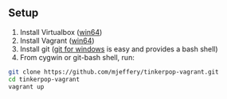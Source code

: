 ## Setup
1. Install Virtualbox ([win64](http://download.virtualbox.org/virtualbox/5.0.10/VirtualBox-5.0.10-104061-Win.exe))
2. Install Vagrant ([win64](https://releases.hashicorp.com/vagrant/1.7.4/vagrant_1.7.4.msi))
3. Install git ([git for windows](https://git-for-windows.github.io/) is easy and provides a bash shell)
4. From cygwin or git-bash shell, run:
```bash
git clone https://github.com/mjeffery/tinkerpop-vagrant.git
cd tinkerpop-vagrant
vagrant up
```
